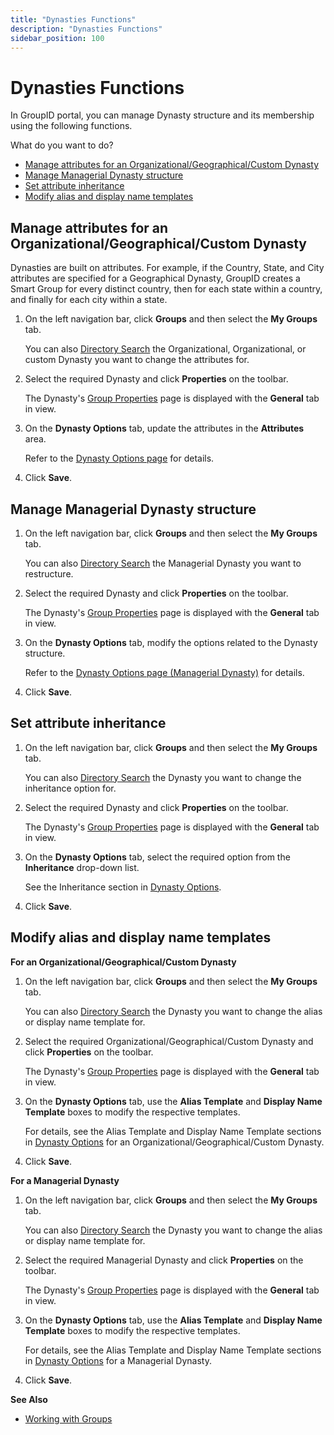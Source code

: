 ```yaml
---
title: "Dynasties Functions"
description: "Dynasties Functions"
sidebar_position: 100
---
```


# Dynasties Functions

In GroupID portal, you can manage Dynasty structure and its membership using the following
functions.

What do you want to do?

- [Manage attributes for an Organizational/Geographical/Custom Dynasty](#manage-attributes-for-an-organizationalgeographicalcustom-dynasty)
- [Manage Managerial Dynasty structure](#manage-managerial-dynasty-structure)
- [Set attribute inheritance](#set-attribute-inheritance)
- [Modify alias and display name templates](#modify-alias-and-display-name-templates)

## Manage attributes for an Organizational/Geographical/Custom Dynasty

Dynasties are built on attributes. For example, if the Country, State, and City attributes are
specified for a Geographical Dynasty, GroupID creates a Smart Group for every distinct country, then
for each state within a country, and finally for each city within a state.

1. On the left navigation bar, click **Groups** and then select the **My Groups** tab.

    You can also [Directory Search](/docs/directorymanager/11.0/portal/generalfeatures/search.md)
    the Organizational, Organizational, or custom Dynasty you want to change the attributes for.

2. Select the required Dynasty and click **Properties** on the toolbar.

    The Dynasty's
    [Group Properties](/docs/directorymanager/11.0/portal/group/properties/overview.md)
    page is displayed with the **General** tab in view.

3. On the **Dynasty Options** tab, update the attributes in the **Attributes** area.

    Refer to the
    [Dynasty Options page](/docs/directorymanager/11.0/portal/group/dynasty/createdynasty/dynastyoptionsorggeocus.md)
    for details.

4. Click **Save**.

## Manage Managerial Dynasty structure

1. On the left navigation bar, click **Groups** and then select the **My Groups** tab.

    You can also [Directory Search](/docs/directorymanager/11.0/portal/generalfeatures/search.md)
    the Managerial Dynasty you want to restructure.

2. Select the required Dynasty and click **Properties** on the toolbar.

    The Dynasty's
    [Group Properties](/docs/directorymanager/11.0/portal/group/properties/overview.md)
    page is displayed with the **General** tab in view.

3. On the **Dynasty Options** tab, modify the options related to the Dynasty structure.

    Refer to the
    [Dynasty Options page (Managerial Dynasty)](/docs/directorymanager/11.0/portal/group/dynasty/createdynasty/dynastyoptionsmanagerial.md)
    for details.

4. Click **Save**.

## Set attribute inheritance

1. On the left navigation bar, click **Groups** and then select the **My Groups** tab.

    You can also [Directory Search](/docs/directorymanager/11.0/portal/generalfeatures/search.md)
    the Dynasty you want to change the inheritance option for.

2. Select the required Dynasty and click **Properties** on the toolbar.

    The Dynasty's
    [Group Properties](/docs/directorymanager/11.0/portal/group/properties/overview.md)
    page is displayed with the **General** tab in view.

3. On the **Dynasty Options** tab, select the required option from the **Inheritance** drop-down
   list.

    See the Inheritance section in
    [Dynasty Options](/docs/directorymanager/11.0/portal/group/properties/dynastyoptions.md).

4. Click **Save**.

## Modify alias and display name templates

**For an Organizational/Geographical/Custom Dynasty**

1. On the left navigation bar, click **Groups** and then select the **My Groups** tab.

    You can also [Directory Search](/docs/directorymanager/11.0/portal/generalfeatures/search.md)
    the Dynasty you want to change the alias or display name template for.

2. Select the required Organizational/Geographical/Custom Dynasty and click **Properties** on the
   toolbar.

    The Dynasty's
    [Group Properties](/docs/directorymanager/11.0/portal/group/properties/overview.md)
    page is displayed with the **General** tab in view.

3. On the **Dynasty Options** tab, use the **Alias Template** and **Display Name Template** boxes to
   modify the respective templates.

    For details, see the Alias Template and Display Name Template sections in
    [Dynasty Options](/docs/directorymanager/11.0/portal/group/properties/dynastyoptions.md)
    for an Organizational/Geographical/Custom Dynasty.

4. Click **Save**.

**For a Managerial Dynasty**

1. On the left navigation bar, click **Groups** and then select the **My Groups** tab.

    You can also [Directory Search](/docs/directorymanager/11.0/portal/generalfeatures/search.md)
    the Dynasty you want to change the alias or display name template for.

2. Select the required Managerial Dynasty and click **Properties** on the toolbar.

    The Dynasty's
    [Group Properties](/docs/directorymanager/11.0/portal/group/properties/overview.md)
    page is displayed with the **General** tab in view.

3. On the **Dynasty Options** tab, use the **Alias Template** and **Display Name Template** boxes to
   modify the respective templates.

    For details, see the Alias Template and Display Name Template sections in
    [Dynasty Options](/docs/directorymanager/11.0/portal/group/properties/dynastyoptions.md)
    for a Managerial Dynasty.

4. Click **Save**.

**See Also**

- [Working with Groups](/docs/directorymanager/11.0/portal/group/workingwithgroups/workingwithgroups.md)
